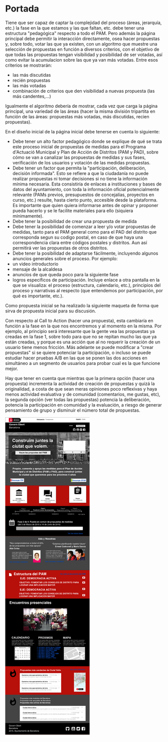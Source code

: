 
# Portada

Tiene que ser capaz de captar la complejidad del proceso (áreas,
jerarquía, etc.) la fase en la que estamos y las que faltan, etc. debe
tener una estructura "pedagógica" respecto a todo el PAM. Pero además la
página principal debe permitir la interacción directamente, osea hacer
propuestas y, sobre todo, votar las que ya existen, con un algoritmo que
muestre una selección de propuestas en función a diversos criterios, con
el objetivo de que todas las propuestas tengan visibilidad y posibilidad
de ser votadas, así como evitar la acumulacion sobre las que ya van más
votadas. Entre esos criterios se mostrarán:

-   las más discutidas
-   recién propuestas
-   las más votadas
-   combinación de criterios que den visibilidad a nuevas propuesta (las
    más candentes,...)

Igualmente el algoritmo debería de mostrar, cada vez que carga la página
principal, una variedad de las áreas (hacer la misma división tripartita
en función de las áreas: propuestas más votadas, más discutidas, recien
propuestas).

En el diseño inicial de la página inicial debe tenerse en cuenta lo
siguiente:

-   Debe tener un alto factor pedagógico donde se explique de qué se
    trata este proceso inicial de propuestas de medidas para el Programa
    d'Actuació Municipal y Plan de Acción de Distritos (PAM y PAD),
    sobre cómo se van a canalizar las propuestas de medidas y sus fases,
    verificación de los usuarios y votación de las medidas propuestas.
-   Debe tener un factor que permita la "participación, deliberación,
    decisión informada". Esto se refiere a que la ciudadanía no puede
    realizar propuestas ni tomar decisiones si no tiene la información
    mínima necesaria. Esta consistiría de enlaces a instituciones y
    bases de datos del ayuntamiento, con toda la información oficial
    potencialmente relevante (PAMs previos, presupuestos de concejalías,
    proyectos en curso, etc.) resulte, hasta cierto punto, accesible
    desde la plataforma. Es importante que quien quiera informarse antes
    de opinar y proponer pueda hacerlo y se le facilite materiales para
    ello (siquiera mínimamente).
-   Debe tener la posibilidad de crear una propuesta de medida
-   Debe tener la posibilidad de comenzar a leer y/o votar propuestas de
    medidas, tanto para el PAM general como para el PAD del distrito que
    corresponda segun su codigo postal, en caso de que haya una
    correspondencia clara entre códigos postales y distritos. Aun así
    permitirá ver las propuestas de otros distritos.  
-   Debe tener la posibilidad de adaptarse fácilmente, incluyendo
    algunos anuncios generales sobre el proceso. Por ejemplo:
 -   un video introductorio
 -   mensaje de la alcaldesa
 -   anuncios de que queda poco para la siguiente fase
 -   logros específicos de participación. Incluye enlace a otra pantalla
    en la que se visualiza: el proceso (estructura, calendario, etc.),
    principios del proceso y narrativas al respecto (que entendemos por
    participación, por qué es importante, etc.).

Como propuesta inicial se ha realizado la siguiente maqueta de forma que
sirva de propuesta inicial para su discusión.

Con respecto al Call to Action (hacer una propuesta), esta cambiaría en
función a la fase en la que nos encontremos y al momento en la misma.
Por ejemplo, al principio será interesante que la gente vea las
propuestas ya creadas en la fase 1, sobre todo para que no se repitan
mucho las que ya están creadas, y porque es una acción que al no
requerir la creación de un usuario tiene menos fricción. Más adelante se
puede modificar a "crear propuestas" si se quiere potenciar la
participación, o incluso se puede estudiar hacer pruebas A/B en las que
se ponen las dos acciones en simultáneo a un segmento de usuarios para
probar cual es la que funcione mejor.

Hay que tener en cuenta que mientras que la primera opción (hacer una
propuesta) incrementa la actividad de creación de propuestas y quizá la
originalidad, a costa de que sean meras opiniones poco reflexivas y haya
menos actividad evaluativa y de comunidad (comentarios, me gustas, etc),
la segunda opción (ver todas las propuestas) potencia la deliberación,
potencia la participación en comunidad y la evaluación, a riesgo de
generar pensamiento de grupo y disminuir el número total de propuestas.

![](Portada_v2.png)